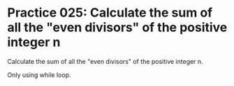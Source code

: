 # Practice 025: Calculate the sum of all the "even divisors" of the positive integer n

Calculate the sum of all the "even divisors" of the positive integer n.

Only using while loop.
